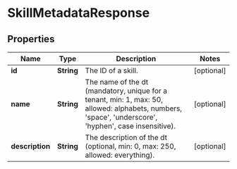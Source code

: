 

# SkillMetadataResponse


## Properties

| Name | Type | Description | Notes |
|------------ | ------------- | ------------- | -------------|
|**id** | **String** | The ID of a skill. |  [optional] |
|**name** | **String** | The name of the dt  (mandatory, unique for a tenant, min: 1, max: 50, allowed: alphabets, numbers, &#39;space&#39;, &#39;underscore&#39;, &#39;hyphen&#39;, case insensitive).  |  [optional] |
|**description** | **String** | The description of the dt (optional, min: 0, max: 250, allowed: everything).    |  [optional] |



